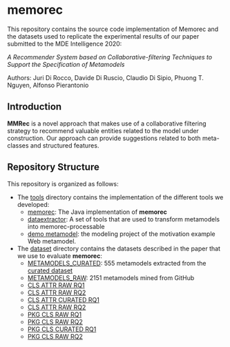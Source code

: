 # memorec

This repository contains the source code implementation of Memorec and the datasets used to replicate the experimental results of our paper submitted to the MDE Intelligence 2020:

_A Recommender System based on 
Collaborative-filtering Techniques to Support the Specification of Metamodels_

Authors: Juri Di Rocco, Davide Di Ruscio, Claudio Di Sipio, Phuong T. Nguyen, Alfonso Pierantonio



## Introduction

**MMRec** is a novel approach that makes use of a collaborative filtering strategy to recommend valuable entities related to the model under construction. Our approach can provide suggestions related to both meta-classes and structured features. 



## Repository Structure

This repository is organized as follows:

* The [tools](./tools) directory contains the implementation of the different tools we developed:
	* [memorec](./tools/it.univaq.disim.memorec): The Java implementation of **memorec**
	* [dataextractor](it.univaq.disim.memorec.dataextractor): A set of tools that are used to transform metamodels into memorec-processable 
	* [demo metamodel](it.univaq.disim.memorec.demometamodel): the modeling project of the motivation example Web metamodel.
* The [dataset](./dataset) directory contains the datasets described in the paper that we use to evaluate **memorec**:
	* [METAMODELS_CURATED](./dataset/METAMODELS_CURATED): 555 metamodels extracted from the [curated dataset](https://zenodo.org/record/2585456#.XxbpuvgzbSI)
	* [METAMODELS_RAW](./dataset/METAMODELS_CURATED): 2151 metamodels mined from GitHub
	* [CLS ATTR RAW RQ1](./dataset/cls_attr_raw_RQ1)
	* [CLS ATTR RAW RQ2](./dataset/cls_attr_raw_RQ2)
	* [CLS ATTR CURATED RQ1](./dataset/cls_attr_curated_RQ1)
	* [CLS ATTR RAW RQ2](./dataset/cls_attr_curated_RQ2)
	* [PKG CLS RAW RQ1](./dataset/pkg_cls_raw_RQ1)
	* [PKG CLS RAW RQ2](./dataset/pkg_cls_raw_RQ2)
	* [PKG CLS CURATED RQ1](./dataset/pkg_cls_curated_RQ1)
	* [PKG CLS RAW RQ2](./dataset/pkg_cls_curated_RQ2)

